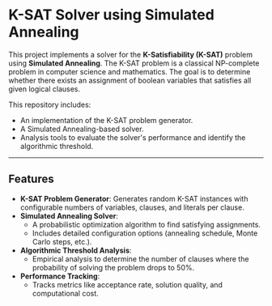 # **K-SAT Solver using Simulated Annealing**

This project implements a solver for the **K-Satisfiability (K-SAT)** problem using **Simulated Annealing**. The K-SAT problem is a classical NP-complete problem in computer science and mathematics. The goal is to determine whether there exists an assignment of boolean variables that satisfies all given logical clauses.

This repository includes:
- An implementation of the K-SAT problem generator.
- A Simulated Annealing-based solver.
- Analysis tools to evaluate the solver's performance and identify the algorithmic threshold.

---

## **Features**
- **K-SAT Problem Generator**: Generates random K-SAT instances with configurable numbers of variables, clauses, and literals per clause.
- **Simulated Annealing Solver**: 
  - A probabilistic optimization algorithm to find satisfying assignments.
  - Includes detailed configuration options (annealing schedule, Monte Carlo steps, etc.).
- **Algorithmic Threshold Analysis**:
  - Empirical analysis to determine the number of clauses where the probability of solving the problem drops to 50%.
- **Performance Tracking**:
  - Tracks metrics like acceptance rate, solution quality, and computational cost.

